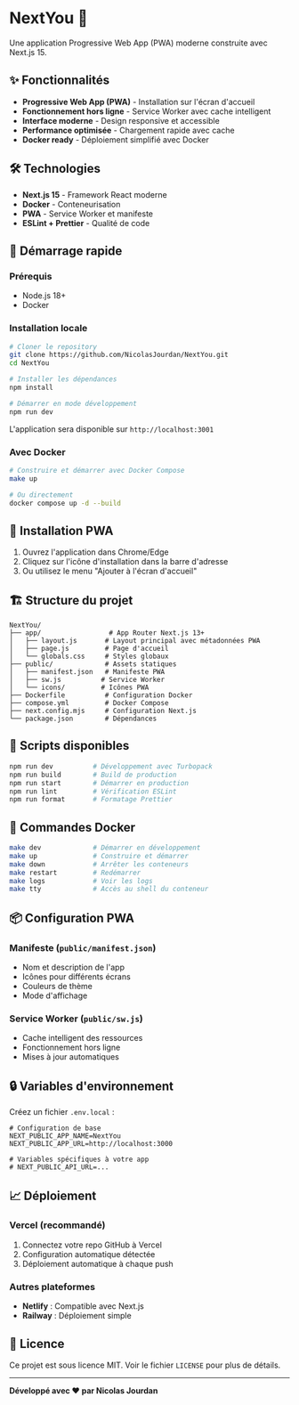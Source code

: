 # NextYou 🚀

Une application Progressive Web App (PWA) moderne construite avec Next.js 15.

## ✨ Fonctionnalités

- **Progressive Web App (PWA)** - Installation sur l'écran d'accueil
- **Fonctionnement hors ligne** - Service Worker avec cache intelligent
- **Interface moderne** - Design responsive et accessible
- **Performance optimisée** - Chargement rapide avec cache
- **Docker ready** - Déploiement simplifié avec Docker

## 🛠️ Technologies

- **Next.js 15** - Framework React moderne
- **Docker** - Conteneurisation
- **PWA** - Service Worker et manifeste
- **ESLint + Prettier** - Qualité de code

## 🚀 Démarrage rapide

### Prérequis

- Node.js 18+ 
- Docker

### Installation locale

```bash
# Cloner le repository
git clone https://github.com/NicolasJourdan/NextYou.git
cd NextYou

# Installer les dépendances
npm install

# Démarrer en mode développement
npm run dev
```

L'application sera disponible sur `http://localhost:3001`

### Avec Docker

```bash
# Construire et démarrer avec Docker Compose
make up

# Ou directement
docker compose up -d --build
```

## 📱 Installation PWA

1. Ouvrez l'application dans Chrome/Edge
2. Cliquez sur l'icône d'installation dans la barre d'adresse
3. Ou utilisez le menu "Ajouter à l'écran d'accueil"

## 🏗️ Structure du projet

```
NextYou/
├── app/                 # App Router Next.js 13+
│   ├── layout.js       # Layout principal avec métadonnées PWA
│   ├── page.js         # Page d'accueil
│   └── globals.css     # Styles globaux
├── public/             # Assets statiques
│   ├── manifest.json   # Manifeste PWA
│   ├── sw.js          # Service Worker
│   └── icons/         # Icônes PWA
├── Dockerfile          # Configuration Docker
├── compose.yml         # Docker Compose
├── next.config.mjs     # Configuration Next.js
└── package.json        # Dépendances
```

## 🔧 Scripts disponibles

```bash
npm run dev          # Développement avec Turbopack
npm run build        # Build de production
npm run start        # Démarrer en production
npm run lint         # Vérification ESLint
npm run format       # Formatage Prettier
```

## 🐳 Commandes Docker

```bash
make dev             # Démarrer en développement
make up              # Construire et démarrer
make down            # Arrêter les conteneurs
make restart         # Redémarrer
make logs            # Voir les logs
make tty             # Accès au shell du conteneur
```

## 📦 Configuration PWA

### Manifeste (`public/manifest.json`)
- Nom et description de l'app
- Icônes pour différents écrans
- Couleurs de thème
- Mode d'affichage

### Service Worker (`public/sw.js`)
- Cache intelligent des ressources
- Fonctionnement hors ligne
- Mises à jour automatiques

## 🔒 Variables d'environnement

Créez un fichier `.env.local` :

```env
# Configuration de base
NEXT_PUBLIC_APP_NAME=NextYou
NEXT_PUBLIC_APP_URL=http://localhost:3000

# Variables spécifiques à votre app
# NEXT_PUBLIC_API_URL=...
```

## 📈 Déploiement

### Vercel (recommandé)
1. Connectez votre repo GitHub à Vercel
2. Configuration automatique détectée
3. Déploiement automatique à chaque push

### Autres plateformes
- **Netlify** : Compatible avec Next.js
- **Railway** : Déploiement simple


## 📄 Licence

Ce projet est sous licence MIT. Voir le fichier `LICENSE` pour plus de détails.

---

**Développé avec ❤️ par Nicolas Jourdan**
